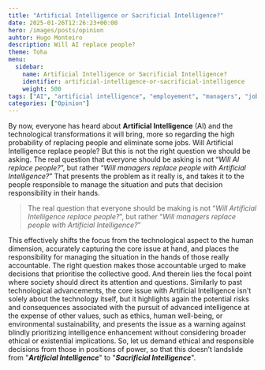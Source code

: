```yaml
---
title: "Artificial Intelligence or Sacrificial Intelligence?"
date: 2025-01-26T12:26:23+00:00
hero: /images/posts/opinion
auhtor: Hugo Monteiro
description: Will AI replace people?
theme: Toha
menu:
  sidebar:
    name: Artificial Intelligence or Sacrificial Intelligence?
    identifier: artificial-intelligence-or-sacrificial-intelligence
    weight: 500
tags: ["AI", "artificial intelligence", "employement", "managers", "jobs"]
categories: ["Opinion"]
---
```


By now, everyone has heard about **Artificial Intelligence** (AI) and the technological transformations it will bring, more so regarding the high probability of replacing people and eliminate some jobs. Will Artificial Intelligence replace people?
But this is not the right question we should be asking.
The real question that everyone should be asking is not “*Will AI replace people?*”, but rather “*Will managers replace people with Artificial Intelligence?*”
That presents the problem as it really is, and takes it to the people responsible to manage the situation and puts that decision responsibility in their hands.   

> The real question that everyone should be making is not “*Will Artificial Intelligence replace people?*”, but rather “*Will managers replace people with Artificial Intelligence?*”
> 

This effectively shifts the focus from the technological aspect to the human dimension, accurately capturing the core issue at hand, and places the responsibility for managing the situation in the hands of those really accountable.
The right question makes those accountable urged to make decisions that prioritise the collective good.
And therein lies the focal point where society should direct its attention and questions.
Similarly to past technological advancements, the core issue with Artificial Intelligence isn't solely about the technology itself, but it highlights again the potential risks and consequences associated with the pursuit of advanced intelligence at the expense of other values, such as ethics, human well-being, or environmental sustainability, and presents the issue as a warning against blindly prioritizing intelligence enhancement without considering broader ethical or existential implications.
So, let us demand ethical and responsible decisions from those in positions of power, so that this doesn’t landslide from "***Artificial Intelligence***" to "***Sacrificial Intelligence***".
